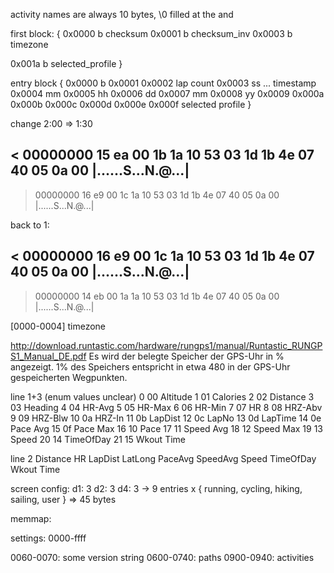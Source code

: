 
activity names are always 10 bytes, \0 filled at the and


first block:
{
  0x0000 b checksum
  0x0001 b checksum_inv
  0x0003 b timezone

  0x001a b selected_profile
}

entry block 
{
  0x0000 b
  0x0001
  0x0002 lap count
  0x0003 ss  ... timestamp
  0x0004 mm
  0x0005 hh
  0x0006 dd
  0x0007 mm 
  0x0008 yy
  0x0009
  0x000a
  0x000b
  0x000c
  0x000d
  0x000e
  0x000f  selected profile
}


change 2:00 => 1:30

< 00000000  15 ea 00 1b 1a 10 53 03  1d 1b 4e 07 40 05 0a 00  |......S...N.@...|
---
> 00000000  16 e9 00 1c 1a 10 53 03  1d 1b 4e 07 40 05 0a 00  |......S...N.@...|



back to 1:

< 00000000  16 e9 00 1c 1a 10 53 03  1d 1b 4e 07 40 05 0a 00  |......S...N.@...|
---
> 00000000  14 eb 00 1a 1a 10 53 03  1d 1b 4e 07 40 05 0a 00  |......S...N.@...|



[0000-0004] timezone



http://download.runtastic.com/hardware/rungps1/manual/Runtastic_RUNGPS1_Manual_DE.pdf
Es wird der belegte Speicher der GPS-Uhr in % angezeigt. 1% des Speichers 
entspricht in etwa 480 in der GPS-Uhr gespeicherten Wegpunkten.

line 1+3
 (enum values unclear)
 0 00 Altitude
 1 01 Calories
 2 02 Distance
 3 03 Heading
 4 04 HR-Avg
 5 05 HR-Max
 6 06 HR-Min
 7 07 HR
 8 08 HRZ-Abv
 9 09 HRZ-Blw
10 0a HRZ-In
11 0b LapDist
12 0c LapNo
13 0d LapTime
14 0e Pace Avg
15 0f Pace Max
16 10 Pace
17 11 Speed Avg
18 12 Speed Max
19 13 Speed
20 14 TimeOfDay
21 15 Wkout Time

line 2
Distance
HR
LapDist
LatLong
PaceAvg
SpeedAvg
Speed
TimeOfDay
Wkout Time


screen config:
d1: 3
d2: 3
d4: 3
-> 9 entries
x { running, cycling, hiking, sailing, user } => 45 bytes

memmap:

settings: 0000-ffff

0060-0070: some version string
0600-0740: paths
0900-0940: activities
